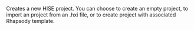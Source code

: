 
Creates a new HISE project. You can choose to create an empty project, to import an project from an .hxi file, or to create project with associated Rhapsody template.